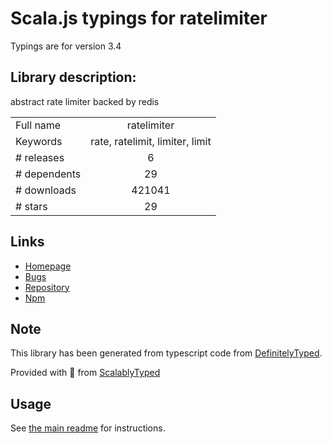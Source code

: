 
# Scala.js typings for ratelimiter

Typings are for version 3.4

## Library description:
abstract rate limiter backed by redis

|                    |                 |
| ------------------ | :-------------: |
| Full name          | ratelimiter |
| Keywords           | rate, ratelimit, limiter, limit |
| # releases         | 6 |
| # dependents       | 29 |
| # downloads        | 421041 |
| # stars            | 29 |

## Links
- [Homepage](https://github.com/visionmedia/node-ratelimiter#readme)
- [Bugs](https://github.com/visionmedia/node-ratelimiter/issues)
- [Repository](https://github.com/visionmedia/node-ratelimiter)
- [Npm](https://www.npmjs.com/package/ratelimiter)
    


## Note
This library has been generated from typescript code from [DefinitelyTyped](https://definitelytyped.org).

Provided with :purple_heart: from [ScalablyTyped](https://github.com/oyvindberg/ScalablyTyped)

## Usage
See [the main readme](../../readme.md) for instructions.


